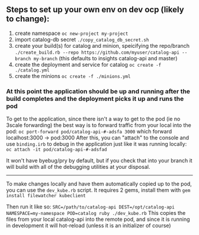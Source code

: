 ## Steps to set up your own env on dev ocp (likely to change):

1) create namespace `oc new-project my-project`
2) import catalog-db secret `./copy_catalog_db_secret.sh`
3) create your build(s) for catalog and minion, speicifying the repo/branch `./create_build.rb --repo https://github.com/myuser/catalog-api --branch my-branch` (this defaults to insights catalog-api and master)
4) create the deployment and service for catalog `oc create -f ./catalog.yml`
5) create the minions `oc create -f ./minions.yml`

### At this point the application should be up and running after the build completes and the deployment picks it up and runs the pod

To get to the application, since there isn't a way to get to the pod (ie no 3scale forwarding) the best way is to forward traffic from your local into the pod:
`oc port-forward pod/catalog-api-#-adsfa 3000` which forward localhost:3000 -> pod:3000
After this, you can "attach" to the console and use `binding.irb` to debug in the application just like it was running locally:
`oc attach -it pod/catalog-api-#-adsfad`

It won't have byebug/pry by default, but if you check that into your branch it will build with all of the debugging utilities at your disposal.

----

To make changes locally and have them automatically copied up to the pod, you can use the `dev_kube.rb` script.
It requires 2 gems, install them with `gem install filewatcher kubeclient`

Then run it like so:
`SRC=/path/to/catalog-api DEST=/opt/catalog-api NAMESPACE=my-namespace POD=catalog ruby ./dev_kube.rb`
This copies the files from your local catalog-api into the remote pod, and since it is running in development it will hot-reload (unless it is an initializer of course)
